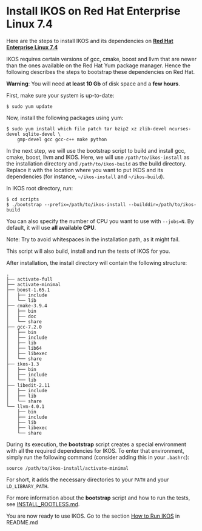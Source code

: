 Install IKOS on Red Hat Enterprise Linux 7.4
============================================

Here are the steps to install IKOS and its dependencies on **[Red Hat Enterprise Linux 7.4](https://www.redhat.com/en/technologies/linux-platforms/enterprise-linux)**

IKOS requires certain versions of gcc, cmake, boost and llvm that are newer than the ones available on the Red Hat Yum package manager. Hence the following describes the steps to bootstrap these dependencies on Red Hat.

**Warning**: You will need **at least 10 Gb** of disk space and a **few hours**.

First, make sure your system is up-to-date:

```
$ sudo yum update
```

Now, install the following packages using yum:

```
$ sudo yum install which file patch tar bzip2 xz zlib-devel ncurses-devel sqlite-devel \
    gmp-devel gcc gcc-c++ make python
```

In the next step, we will use the bootstrap script to build and install gcc, cmake, boost, llvm and IKOS.
Here, we will use `/path/to/ikos-install` as the installation directory and `/path/to/ikos-build` as the build directory. Replace it with the location where you want to put IKOS and its dependencies (for instance, `~/ikos-install` and `~/ikos-build`).

In IKOS root directory, run:

```
$ cd scripts
$ ./bootstrap --prefix=/path/to/ikos-install --builddir=/path/to/ikos-build
```

You can also specify the number of CPU you want to use with `--jobs=N`. By default, it will use **all available CPU**.

Note: Try to avoid whitespaces in the installation path, as it might fail.

This script will also build, install and run the tests of IKOS for you.

After installation, the install directory will contain the following structure:

```
.
├── activate-full
├── activate-minimal
├── boost-1.65.1
│   ├── include
│   └── lib
├── cmake-3.9.4
│   ├── bin
│   ├── doc
│   └── share
├── gcc-7.2.0
│   ├── bin
│   ├── include
│   ├── lib
│   ├── lib64
│   ├── libexec
│   └── share
├── ikos-1.3
│   ├── bin
│   ├── include
│   └── lib
├── libedit-2.11
│   ├── include
│   ├── lib
│   └── share
└── llvm-4.0.1
    ├── bin
    ├── include
    ├── lib
    ├── libexec
    └── share
```

During its execution, the **bootstrap** script creates a special environment with all the required dependencies for IKOS. To enter that environment, simply run the following command (consider adding this in your `.bashrc`):

```
source /path/to/ikos-install/activate-minimal
```

For short, it adds the necessary directories to your `PATH` and your `LD_LIBRARY_PATH`.

For more information about the **bootstrap** script and how to run the tests, see [INSTALL_ROOTLESS.md](INSTALL_ROOTLESS.md).

You are now ready to use IKOS. Go to the section [How to Run IKOS](../README.md#how-to-run-ikos) in README.md
